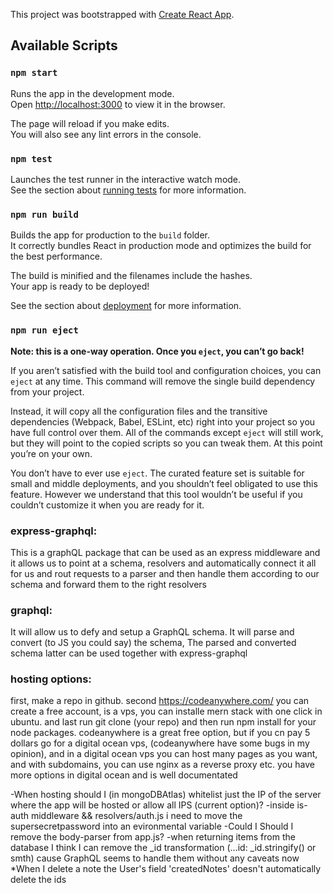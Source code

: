 This project was bootstrapped with [Create React App](https://github.com/facebook/create-react-app).

## Available Scripts


### `npm start`

Runs the app in the development mode.<br>
Open [http://localhost:3000](http://localhost:3000) to view it in the browser.

The page will reload if you make edits.<br>
You will also see any lint errors in the console.

### `npm test`

Launches the test runner in the interactive watch mode.<br>
See the section about [running tests](https://facebook.github.io/create-react-app/docs/running-tests) for more information.

### `npm run build`

Builds the app for production to the `build` folder.<br>
It correctly bundles React in production mode and optimizes the build for the best performance.

The build is minified and the filenames include the hashes.<br>
Your app is ready to be deployed!

See the section about [deployment](https://facebook.github.io/create-react-app/docs/deployment) for more information.

### `npm run eject`

**Note: this is a one-way operation. Once you `eject`, you can’t go back!**

If you aren’t satisfied with the build tool and configuration choices, you can `eject` at any time. This command will remove the single build dependency from your project.

Instead, it will copy all the configuration files and the transitive dependencies (Webpack, Babel, ESLint, etc) right into your project so you have full control over them. All of the commands except `eject` will still work, but they will point to the copied scripts so you can tweak them. At this point you’re on your own.

You don’t have to ever use `eject`. The curated feature set is suitable for small and middle deployments, and you shouldn’t feel obligated to use this feature. However we understand that this tool wouldn’t be useful if you couldn’t customize it when you are ready for it.

### express-graphql:

This is a graphQL package that can be used as an express middleware
and it allows us to point at a schema, resolvers and automatically connect it all for us and rout requests to a parser and then handle them according to our schema and forward them to the right resolvers

### graphql:

It will allow us to defy and setup a GraphQL schema. It will parse and convert (to JS you could say) the schema, The parsed and converted schema latter can be used together with express-graphql

### hosting options:
first, make a repo in github. second https://codeanywhere.com/ you can create a free account, is a vps, you can installe mern stack with one click in ubuntu. and last run git clone (your repo) and then run npm install for your node packages. codeanywhere is a great free option, but if you cn pay 5 dollars go for a digital ocean vps, (codeanywhere have some bugs in my opinion), and in a digital ocean vps you can host many pages as you want, and with subdomains, you can use nginx as a reverse proxy etc. you have more options in digital ocean and is well documentated﻿

-When hosting should I (in mongoDBAtlas) whitelist just the IP of the server where the app will be hosted or allow all IPS (current option)?
-inside is-auth  middleware && resolvers/auth.js i need to move the supersecretpassword into an evironmental variable
-Could I Should I remove the body-parser from app.js?
-when returning items from the database I think I can remove the _id transformation (...id: _id.stringify() or smth) cause GraphQL seems to handle them without any caveats now
*When I delete a note the User's field 'createdNotes' doesn't automatically delete the ids


